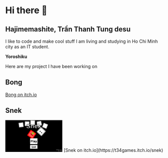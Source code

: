 # Hi there 👋
## Hajimemashite, Trần Thanh Tung desu

I like to code and make cool stuff
I am living and studying in Ho Chi Minh city as an IT student.

**Yoroshiku**

Here are my project I have been working on

## Bong
[Bong on itch.io](https://t34games.itch.io/is-this-pong)

## Snek
<img src="/assets/Snek Start.png" alt="Snek start screen" style="height: 100px;"/>
[Snek on itch.io](https://t34games.itch.io/snek)
